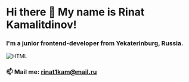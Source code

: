 # Hi there 👋 My name is Rinat Kamalitdinov! 
### I'm a junior frontend-developer from Yekaterinburg, Russia.

![HTML](https://img.shields.io/badge/-HTML-red?style=for-the-badge&logo=html5)
### 📫 Mail me: rinat1kam@mail.ru


<!--
**rinat-lucky/rinat-lucky** is a ✨ _special_ ✨ repository because its `README.md` (this file) appears on your GitHub profile.

Here are some ideas to get you started:

- 🔭 I’m currently working on ...
- 
- 👯 I’m looking to collaborate on ...
- 🤔 I’m looking for help with ...
- 💬 Ask me about ...
- 📫 Mail me: ...
- 😄 Pronouns: ...
- ⚡ Fun fact: ...
-->
